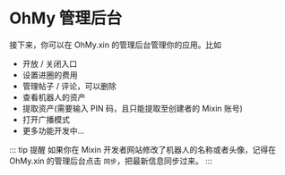 # OhMy 管理后台

接下来，你可以在 OhMy.xin 的管理后台管理你的应用。比如

- 开放 / 关闭入口
- 设置进圈的费用
- 管理帖子 / 评论，可以删除
- 查看机器人的资产
- 提取资产(需要输入 PIN 码，且只能提取至创建者的 Mixin 账号)
- 打开广播模式
- 更多功能开发中...

::: tip 提醒
如果你在 Mixin 开发者网站修改了机器人的名称或者头像，记得在 OhMy.xin 的管理后台点击 `同步`，把最新信息同步过来。
:::
